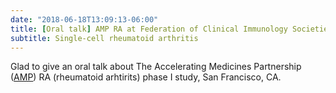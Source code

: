 ```yaml
---
date: "2018-06-18T13:09:13-06:00"
title: [Oral talk] AMP RA at Federation of Clinical Immunology Societies (FOCIS)
subtitle: Single-cell rheumatoid arthritis
---
```


Glad to give an oral talk about The Accelerating Medicines Partnership ([AMP](https://www.nih.gov/research-training/accelerating-medicines-partnership-amp)) RA (rheumatoid arhtirits) phase I study, San Francisco, CA.

